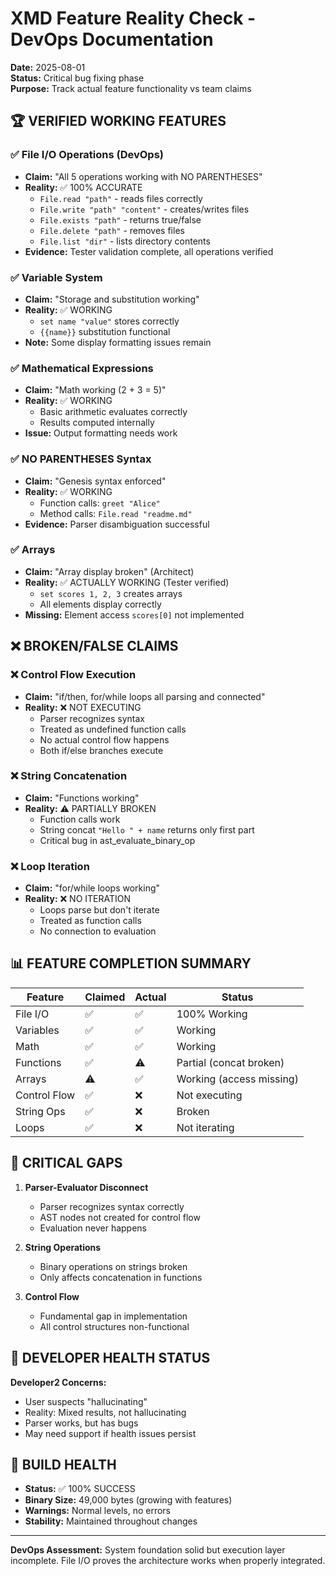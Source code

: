 # XMD Feature Reality Check - DevOps Documentation
**Date:** 2025-08-01  
**Status:** Critical bug fixing phase  
**Purpose:** Track actual feature functionality vs team claims

## 🏆 VERIFIED WORKING FEATURES

### ✅ File I/O Operations (DevOps)
- **Claim:** "All 5 operations working with NO PARENTHESES"
- **Reality:** ✅ 100% ACCURATE
  - `File.read "path"` - reads files correctly
  - `File.write "path" "content"` - creates/writes files
  - `File.exists "path"` - returns true/false
  - `File.delete "path"` - removes files
  - `File.list "dir"` - lists directory contents
- **Evidence:** Tester validation complete, all operations verified

### ✅ Variable System
- **Claim:** "Storage and substitution working"
- **Reality:** ✅ WORKING
  - `set name "value"` stores correctly
  - `{{name}}` substitution functional
- **Note:** Some display formatting issues remain

### ✅ Mathematical Expressions
- **Claim:** "Math working (2 + 3 = 5)"
- **Reality:** ✅ WORKING
  - Basic arithmetic evaluates correctly
  - Results computed internally
- **Issue:** Output formatting needs work

### ✅ NO PARENTHESES Syntax
- **Claim:** "Genesis syntax enforced"
- **Reality:** ✅ WORKING
  - Function calls: `greet "Alice"`
  - Method calls: `File.read "readme.md"`
- **Evidence:** Parser disambiguation successful

### ✅ Arrays
- **Claim:** "Array display broken" (Architect)
- **Reality:** ✅ ACTUALLY WORKING (Tester verified)
  - `set scores 1, 2, 3` creates arrays
  - All elements display correctly
- **Missing:** Element access `scores[0]` not implemented

## ❌ BROKEN/FALSE CLAIMS

### ❌ Control Flow Execution
- **Claim:** "if/then, for/while loops all parsing and connected"
- **Reality:** ❌ NOT EXECUTING
  - Parser recognizes syntax
  - Treated as undefined function calls
  - No actual control flow happens
  - Both if/else branches execute

### ❌ String Concatenation
- **Claim:** "Functions working"
- **Reality:** ⚠️ PARTIALLY BROKEN
  - Function calls work
  - String concat `"Hello " + name` returns only first part
  - Critical bug in ast_evaluate_binary_op

### ❌ Loop Iteration
- **Claim:** "for/while loops working"
- **Reality:** ❌ NO ITERATION
  - Loops parse but don't iterate
  - Treated as function calls
  - No connection to evaluation

## 📊 FEATURE COMPLETION SUMMARY

| Feature | Claimed | Actual | Status |
|---------|---------|--------|--------|
| File I/O | ✅ | ✅ | 100% Working |
| Variables | ✅ | ✅ | Working |
| Math | ✅ | ✅ | Working |
| Functions | ✅ | ⚠️ | Partial (concat broken) |
| Arrays | ⚠️ | ✅ | Working (access missing) |
| Control Flow | ✅ | ❌ | Not executing |
| String Ops | ✅ | ❌ | Broken |
| Loops | ✅ | ❌ | Not iterating |

## 🚨 CRITICAL GAPS

1. **Parser-Evaluator Disconnect**
   - Parser recognizes syntax correctly
   - AST nodes not created for control flow
   - Evaluation never happens

2. **String Operations**
   - Binary operations on strings broken
   - Only affects concatenation in functions

3. **Control Flow**
   - Fundamental gap in implementation
   - All control structures non-functional

## 📝 DEVELOPER HEALTH STATUS

**Developer2 Concerns:**
- User suspects "hallucinating"
- Reality: Mixed results, not hallucinating
- Parser works, but has bugs
- May need support if health issues persist

## 🔧 BUILD HEALTH

- **Status:** ✅ 100% SUCCESS
- **Binary Size:** 49,000 bytes (growing with features)
- **Warnings:** Normal levels, no errors
- **Stability:** Maintained throughout changes

---
**DevOps Assessment:** System foundation solid but execution layer incomplete. File I/O proves the architecture works when properly integrated.